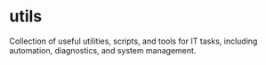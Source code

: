 # utils
Collection of useful utilities, scripts, and tools for IT tasks, including automation, diagnostics, and system management.
